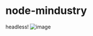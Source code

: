 # node-mindustry
headless!
![image](https://user-images.githubusercontent.com/49234756/211019789-1976ce71-a5bf-4de3-8d88-e7210e31d750.png)
